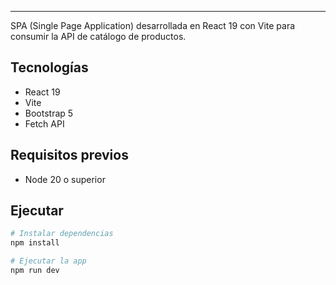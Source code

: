 
---
SPA (Single Page Application) desarrollada en React 19 con Vite para consumir la API de catálogo de productos.

## Tecnologías
- React 19
- Vite
- Bootstrap 5
- Fetch API

## Requisitos previos

- Node 20 o superior

## Ejecutar

```bash
# Instalar dependencias
npm install

# Ejecutar la app
npm run dev
